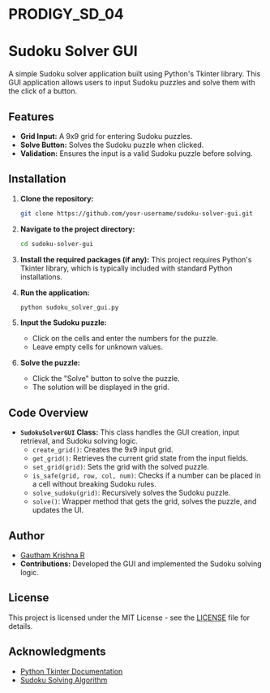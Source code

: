 # PRODIGY_SD_04


# Sudoku Solver GUI

A simple Sudoku solver application built using Python's Tkinter library. This GUI application allows users to input Sudoku puzzles and solve them with the click of a button.

## Features

- **Grid Input:** A 9x9 grid for entering Sudoku puzzles.
- **Solve Button:** Solves the Sudoku puzzle when clicked.
- **Validation:** Ensures the input is a valid Sudoku puzzle before solving.

## Installation

1. **Clone the repository:**
   ```bash
   git clone https://github.com/your-username/sudoku-solver-gui.git
   ```
2. **Navigate to the project directory:**
   ```bash
   cd sudoku-solver-gui
   ```
3. **Install the required packages (if any):**
   This project requires Python's Tkinter library, which is typically included with standard Python installations.


1. **Run the application:**
   ```bash
   python sudoku_solver_gui.py
   ```
2. **Input the Sudoku puzzle:**
   - Click on the cells and enter the numbers for the puzzle.
   - Leave empty cells for unknown values.
3. **Solve the puzzle:**
   - Click the "Solve" button to solve the puzzle.
   - The solution will be displayed in the grid.

## Code Overview

- **`SudokuSolverGUI` Class:** This class handles the GUI creation, input retrieval, and Sudoku solving logic.
  - `create_grid()`: Creates the 9x9 input grid.
  - `get_grid()`: Retrieves the current grid state from the input fields.
  - `set_grid(grid)`: Sets the grid with the solved puzzle.
  - `is_safe(grid, row, col, num)`: Checks if a number can be placed in a cell without breaking Sudoku rules.
  - `solve_sudoku(grid)`: Recursively solves the Sudoku puzzle.
  - `solve()`: Wrapper method that gets the grid, solves the puzzle, and updates the UI.

## Author

 - [Gautham Krishna R](https://github.com/Gauthammq)
- **Contributions:** Developed the GUI and implemented the Sudoku solving logic.

## License

This project is licensed under the MIT License - see the [LICENSE](LICENSE) file for details.

## Acknowledgments

- [Python Tkinter Documentation](https://docs.python.org/3/library/tkinter.html)
- [Sudoku Solving Algorithm](https://en.wikipedia.org/wiki/Sudoku_solving_algorithms)
```

